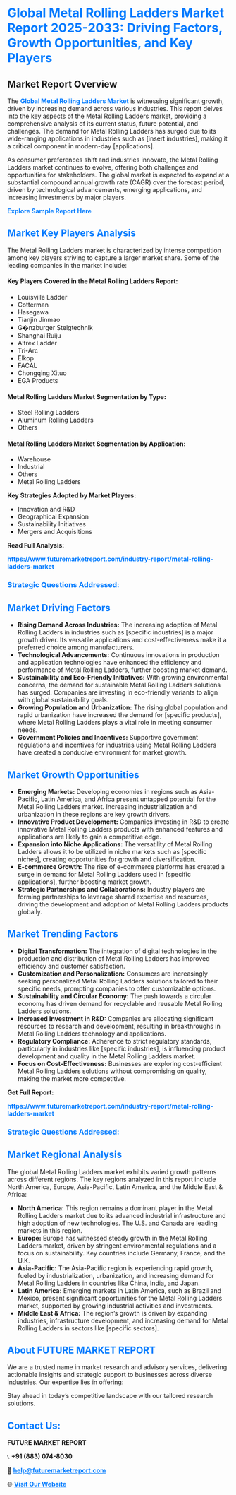 <h1 style="color: #007BFF;">Global Metal Rolling Ladders Market Report 2025-2033: Driving Factors, Growth Opportunities, and Key Players</h1>

<section id="overview">
<h2>Market Report Overview</h2>
<p>The <a href="https://www.futuremarketreport.com/industry-report/metal-rolling-ladders-market" style="color: #007BFF; text-decoration: none;"><strong>Global Metal Rolling Ladders Market</strong></a> is witnessing significant growth, driven by increasing demand across various industries. This report delves into the key aspects of the Metal Rolling Ladders market, providing a comprehensive analysis of its current status, future potential, and challenges. The demand for Metal Rolling Ladders has surged due to its wide-ranging applications in industries such as [insert industries], making it a critical component in modern-day [applications].</p>
<p>As consumer preferences shift and industries innovate, the Metal Rolling Ladders market continues to evolve, offering both challenges and opportunities for stakeholders. The global market is expected to expand at a substantial compound annual growth rate (CAGR) over the forecast period, driven by technological advancements, emerging applications, and increasing investments by major players.</p>
</section>

<section id="overview">
<p><a href="https://www.futuremarketreport.com/request-sample/reportId=112785" style="color: #007BFF; text-decoration: none;"><strong>Explore Sample Report Here</strong></a></p>
</section>

<section id="key-players">
<h2 style="color: #007BFF;">Market Key Players Analysis</h2>
<p>The Metal Rolling Ladders market is characterized by intense competition among key players striving to capture a larger market share. Some of the leading companies in the market include:</p>
<h4>Key Players Covered in the Metal Rolling Ladders Report:</h4>
<ul><li>Louisville Ladder</li><li>Cotterman</li><li>Hasegawa</li><li>Tianjin Jinmao</li><li>G�nzburger Steigtechnik</li><li>Shanghai Ruiju</li><li>Altrex Ladder</li><li>Tri-Arc</li><li>Elkop</li><li>FACAL</li><li>Chongqing Xituo</li><li>EGA Products</li></ul>
<h4>Metal Rolling Ladders Market Segmentation by Type:</h4>
<ul><li>Steel Rolling Ladders</li><li>Aluminum Rolling Ladders</li><li>Others</li></ul>

<h4>Metal Rolling Ladders Market Segmentation by Application:</h4>
<ul><li>Warehouse</li><li>Industrial</li><li>Others</li><li>Metal Rolling Ladders</li></ul>
<p><strong>Key Strategies Adopted by Market Players:</strong></p>
<ul>
<li>Innovation and R&D</li>
<li>Geographical Expansion</li>
<li>Sustainability Initiatives</li>
<li>Mergers and Acquisitions</li>
</ul>
</section>

<section>
<p><strong>Read Full Analysis: </strong></p><a href="https://www.futuremarketreport.com/industry-report/metal-rolling-ladders-market" style="color: #007BFF; text-decoration: none;"><strong>https://www.futuremarketreport.com/industry-report/metal-rolling-ladders-market</strong></a>
<h3 style="color: #007BFF;">Strategic Questions Addressed:</h3>
</section>

<section id="driving-factors">
<h2 style="color: #007BFF;">Market Driving Factors</h2>
<ul>
<li><strong>Rising Demand Across Industries:</strong> The increasing adoption of Metal Rolling Ladders in industries such as [specific industries] is a major growth driver. Its versatile applications and cost-effectiveness make it a preferred choice among manufacturers.</li>
<li><strong>Technological Advancements:</strong> Continuous innovations in production and application technologies have enhanced the efficiency and performance of Metal Rolling Ladders, further boosting market demand.</li>
<li><strong>Sustainability and Eco-Friendly Initiatives:</strong> With growing environmental concerns, the demand for sustainable Metal Rolling Ladders solutions has surged. Companies are investing in eco-friendly variants to align with global sustainability goals.</li>
<li><strong>Growing Population and Urbanization:</strong> The rising global population and rapid urbanization have increased the demand for [specific products], where Metal Rolling Ladders plays a vital role in meeting consumer needs.</li>
<li><strong>Government Policies and Incentives:</strong> Supportive government regulations and incentives for industries using Metal Rolling Ladders have created a conducive environment for market growth.</li>
</ul>
</section>

<section id="growth-opportunities">
<h2 style="color: #007BFF;">Market Growth Opportunities</h2>
<ul>
<li><strong>Emerging Markets:</strong> Developing economies in regions such as Asia-Pacific, Latin America, and Africa present untapped potential for the Metal Rolling Ladders market. Increasing industrialization and urbanization in these regions are key growth drivers.</li>
<li><strong>Innovative Product Development:</strong> Companies investing in R&D to create innovative Metal Rolling Ladders products with enhanced features and applications are likely to gain a competitive edge.</li>
<li><strong>Expansion into Niche Applications:</strong> The versatility of Metal Rolling Ladders allows it to be utilized in niche markets such as [specific niches], creating opportunities for growth and diversification.</li>
<li><strong>E-commerce Growth:</strong> The rise of e-commerce platforms has created a surge in demand for Metal Rolling Ladders used in [specific applications], further boosting market growth.</li>
<li><strong>Strategic Partnerships and Collaborations:</strong> Industry players are forming partnerships to leverage shared expertise and resources, driving the development and adoption of Metal Rolling Ladders products globally.</li>
</ul>
</section>

<section id="trending-factors">
<h2 style="color: #007BFF;">Market Trending Factors</h2>
<ul>
<li><strong>Digital Transformation:</strong> The integration of digital technologies in the production and distribution of Metal Rolling Ladders has improved efficiency and customer satisfaction.</li>
<li><strong>Customization and Personalization:</strong> Consumers are increasingly seeking personalized Metal Rolling Ladders solutions tailored to their specific needs, prompting companies to offer customizable options.</li>
<li><strong>Sustainability and Circular Economy:</strong> The push towards a circular economy has driven demand for recyclable and reusable Metal Rolling Ladders solutions.</li>
<li><strong>Increased Investment in R&D:</strong> Companies are allocating significant resources to research and development, resulting in breakthroughs in Metal Rolling Ladders technology and applications.</li>
<li><strong>Regulatory Compliance:</strong> Adherence to strict regulatory standards, particularly in industries like [specific industries], is influencing product development and quality in the Metal Rolling Ladders market.</li>
<li><strong>Focus on Cost-Effectiveness:</strong> Businesses are exploring cost-efficient Metal Rolling Ladders solutions without compromising on quality, making the market more competitive.</li>
</ul>
</section>

<section>
<p><strong>Get Full Report: </strong></p><a href="https://www.futuremarketreport.com/industry-report/metal-rolling-ladders-market" style="color: #007BFF; text-decoration: none;"><strong>https://www.futuremarketreport.com/industry-report/metal-rolling-ladders-market</strong></a>
<h3 style="color: #007BFF;">Strategic Questions Addressed:</h3>
</section>


<section id="regional-analysis">
<h2 style="color: #007BFF;">Market Regional Analysis</h2>
<p>The global Metal Rolling Ladders market exhibits varied growth patterns across different regions. The key regions analyzed in this report include North America, Europe, Asia-Pacific, Latin America, and the Middle East & Africa:</p>
<ul>
<li><strong>North America:</strong> This region remains a dominant player in the Metal Rolling Ladders market due to its advanced industrial infrastructure and high adoption of new technologies. The U.S. and Canada are leading markets in this region.</li>
<li><strong>Europe:</strong> Europe has witnessed steady growth in the Metal Rolling Ladders market, driven by stringent environmental regulations and a focus on sustainability. Key countries include Germany, France, and the U.K.</li>
<li><strong>Asia-Pacific:</strong> The Asia-Pacific region is experiencing rapid growth, fueled by industrialization, urbanization, and increasing demand for Metal Rolling Ladders in countries like China, India, and Japan.</li>
<li><strong>Latin America:</strong> Emerging markets in Latin America, such as Brazil and Mexico, present significant opportunities for the Metal Rolling Ladders market, supported by growing industrial activities and investments.</li>
<li><strong>Middle East & Africa:</strong> The region’s growth is driven by expanding industries, infrastructure development, and increasing demand for Metal Rolling Ladders in sectors like [specific sectors].</li>
</ul>
</section>

<footer>
<h2 style="color: #007BFF;">About FUTURE MARKET REPORT</h2>
<p>We are a trusted name in market research and advisory services, delivering actionable insights and strategic support to businesses across diverse industries. Our expertise lies in offering:</p>

<p>Stay ahead in today’s competitive landscape with our tailored research solutions.</p>

<h2 style="color: #007BFF;">Contact Us:</h2>
<p><strong>FUTURE MARKET REPORT</strong></p>
<p>📞 <strong>+91 (883) 074-8030</strong></p>
<p>📧 <strong><a href="mailto:help@futuremarketreport.com" style="color: #007BFF;">help@futuremarketreport.com</a></strong></p>
<p>🌐 <strong><a href="https://www.futuremarketreport.com/" style="color: #007BFF;">Visit Our Website</a></strong></p>
</footer>